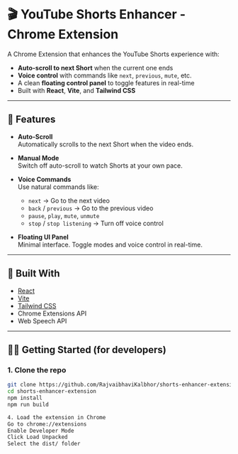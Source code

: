 # 🎬 YouTube Shorts Enhancer - Chrome Extension

A Chrome Extension that enhances the YouTube Shorts experience with:
- **Auto-scroll to next Short** when the current one ends
- **Voice control** with commands like `next`, `previous`, `mute`, etc.
-  A clean **floating control panel** to toggle features in real-time
- Built with **React**, **Vite**, and **Tailwind CSS**

---

## 🚀 Features

- **Auto-Scroll**  
  Automatically scrolls to the next Short when the video ends.

- **Manual Mode**  
  Switch off auto-scroll to watch Shorts at your own pace.

- **Voice Commands**  
  Use natural commands like:
  - `next` → Go to the next video  
  - `back` / `previous` → Go to the previous video  
  - `pause`, `play`, `mute`, `unmute`  
  - `stop` / `stop listening` → Turn off voice control  

- **Floating UI Panel**  
  Minimal interface. Toggle modes and voice control in real-time.

---

## 🧱 Built With

- [React](https://reactjs.org/)
- [Vite](https://vitejs.dev/)
- [Tailwind CSS](https://tailwindcss.com/)
- Chrome Extensions API
- Web Speech API

---

## 🧑‍💻 Getting Started (for developers)

### 1. Clone the repo
```bash
git clone https://github.com/RajvaibhaviKalbhor/shorts-enhancer-extension.git
cd shorts-enhancer-extension
npm install
npm run build

4. Load the extension in Chrome
Go to chrome://extensions
Enable Developer Mode
Click Load Unpacked
Select the dist/ folder